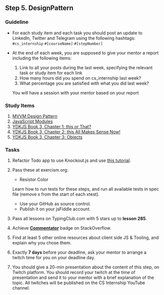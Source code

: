 ## Step 5. DesignPattern

### Guideline

- For each study item and each task you should post an update to LinkedIn, Twitter and Telegram using the following hashtags:
  `#cs_internship`
  `#[courseName]`
  `#[stepNumber]`

- At the end of each week, you are supposed to give your mentor a report including the following items:

  1. Link to all your posts during the last week, specifying the relevant task or study item for each link
  2. How many hours did you spend on cs_internship last week?
  3. What percentage you are satisfied with what you did last week?

  You will have a session with your mentor based on your report

### Study Items <!-- omit in toc -->

1. [MVVM Design Pattern](https://youtu.be/5qqTAAY7W_Y)
2. [JavaScript Modules](https://www.freecodecamp.org/news/javascript-modules-a-beginner-s-guide-783f7d7a5fcc/)
3. [YDKJS Book 3, Chapter 1: this or That?](https://github.com/getify/You-Dont-Know-JS/blob/1st-ed/this%20%26%20object%20prototypes/ch1.md)
4. [YDKJS Book 3, Chapter 2: this All Makes Sense Now!](https://github.com/getify/You-Dont-Know-JS/blob/1st-ed/this%20%26%20object%20prototypes/ch2.md)
5. [YDKJS Book 3, Chapter 3: Objects](https://github.com/getify/You-Dont-Know-JS/blob/1st-ed/this%20%26%20object%20prototypes/ch3.md)

### Tasks <!-- omit in toc -->

1. Refactor Todo app to use Knockout.js and use [this tutorial](http://learn.knockoutjs.com/#/?tutorial=intro).

2. Pass these at exercism.org:

   - Resistor Color

   Learn how to run tests for these steps, and run all available tests in spec file (remove x from the start of each xtest).

   - Use your GitHub as source control.
   - Publish it on your jsFiddle account.

3. Pass all lessons on TypingClub.com with 5 stars up to **lesson 285**.
4. Achieve [**Commentator**](https://stackoverflow.com/help/badges/31/commentator) badge on StackOverflow.
5. Find at least 5 other online resources about client side JS & Tooling, and explain why you chose them.
6. Exactly **7 days** before your deadline, ask your mentor to arrange a twitch time for you on your deadline day.
7. You should give a 20-min presentation about the content of this step, on Twitch platform. You should record your twitch at the time of presentation and send it to your mentor with a brief explanation of the topic. All twitches will be published on the CS Internship YouTube channel.
